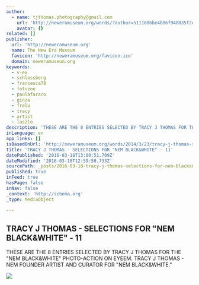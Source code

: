 ```yaml
---
author:
  - name: tjthomas.photography@gmail.com
    url: 'http://neweramuseum.org/words/?author=5111806be4b06f948835f2ca'
    avatar: {}
related: []
publisher:
  url: 'http://neweramuseum.org'
  name: The New Era Museum
  favicon: 'http://neweramuseum.org/favicon.ico'
  domain: neweramuseum.org
keywords:
  - v-ex
  - schlossberg
  - francesca78
  - fotozoe
  - paulafaraco
  - ginza
  - frelu
  - tracy
  - artist
  - laszlo
description: 'THESE ARE THE 8 ENTRIES SELECTED BY TRACY J THOMAS FOR THE "NEM BLACK&WHITE" PHOTO-ACTION ON EYEEM. TRACY J THOMAS - NEM FOUNDER ARTIST AND CURATOR FOR "NEM BLACK&WHITE."'
inLanguage: en
app_links: []
isBasedOnUrl: 'http://neweramuseum.org/words/2014/3/23/tracy-j-thomas-selections-for-nem-blackwhite-11'
title: 'TRACY J THOMAS - SELECTIONS FOR "NEM BLACK&WHITE" - 11'
datePublished: '2016-03-18T13:00:51.709Z'
dateModified: '2016-03-18T12:59:50.733Z'
sourcePath: _posts/2016-03-18-tracy-j-thomas-selections-for-nem-blackandwhite-11.md
published: true
inFeed: true
hasPage: false
inNav: false
_context: 'http://schema.org'
_type: MediaObject

---
```

<article style=""><h1>TRACY J THOMAS - SELECTIONS FOR "NEM BLACK&amp;WHITE" - 11</h1><p>THESE ARE THE 8 ENTRIES SELECTED BY TRACY J THOMAS FOR THE "NEM BLACK&amp;WHITE" PHOTO-ACTION ON EYEEM. TRACY J THOMAS - NEM FOUNDER ARTIST AND CURATOR FOR "NEM BLACK&amp;WHITE."</p><img src="http://static1.squarespace.com/static/50e5b834e4b0837383d7bb18/t/532f35fee4b08e1b0a1a335e/1395602943253/?format=1000w" /></article>